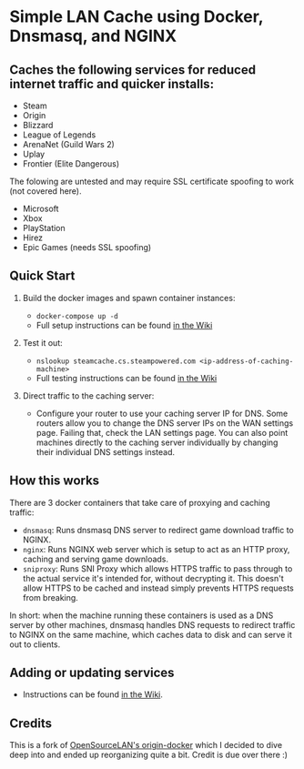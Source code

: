# Simple LAN Cache using Docker, Dnsmasq, and NGINX

## Caches the following services for reduced internet traffic and quicker installs:
* Steam
* Origin
* Blizzard
* League of Legends
* ArenaNet (Guild Wars 2)
* Uplay
* Frontier (Elite Dangerous)

The folowing are untested and may require SSL certificate spoofing to work (not covered here).
* Microsoft
* Xbox
* PlayStation
* Hirez
* Epic Games (needs SSL spoofing)

## Quick Start
1. Build the docker images and spawn container instances:
    * `docker-compose up -d`
    * Full setup instructions can be found [in the Wiki](https://github.com/RyanEwen/lan-cache-docker/wiki/Setup-instructions)

1. Test it out:
    * `nslookup steamcache.cs.steampowered.com <ip-address-of-caching-machine>`
    * Full testing instructions can be found [in the Wiki](https://github.com/RyanEwen/lan-cache-docker/wiki/How-to-test)

1. Direct traffic to the caching server:
    * Configure your router to use your caching server IP for DNS.
    Some routers allow you to change the DNS server IPs on the WAN settings page. Failing that, check the LAN settings page. You can also point machines directly to the caching server individually by changing their individual DNS settings instead.

## How this works
There are 3 docker containers that take care of proxying and caching traffic:
* `dnsmasq`: Runs dnsmasq DNS server to redirect game download traffic to NGINX.
* `nginx`: Runs NGINX web server which is setup to act as an HTTP proxy, caching and serving game downloads.
* `sniproxy`: Runs SNI Proxy which allows HTTPS traffic to pass through to the actual service it's intended for, without decrypting it. This doesn't allow HTTPS to be cached and instead simply prevents HTTPS requests from breaking.

In short: when the machine running these containers is used as a DNS server by other machines, dnsmasq handles DNS requests to redirect traffic to NGINX on the same machine, which caches data to disk and can serve it out to clients.

## Adding or updating services
* Instructions can be found [in the Wiki](https://github.com/RyanEwen/lan-cache-docker/wiki/Adding-or-updating-services).

## Credits
This is a fork of [OpenSourceLAN's origin-docker](https://github.com/OpenSourceLAN/origin-docker) which I decided to dive deep into and ended up reorganizing quite a bit. Credit is due over there :)
